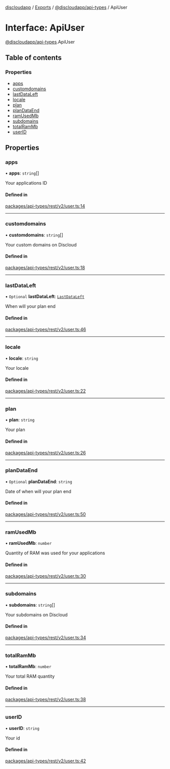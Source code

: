 [discloudapp](../README.md) / [Exports](../modules.md) / [@discloudapp/api-types](../modules/discloudapp_api_types.md) / ApiUser

# Interface: ApiUser

[@discloudapp/api-types](../modules/discloudapp_api_types.md).ApiUser

## Table of contents

### Properties

- [apps](discloudapp_api_types.ApiUser.md#apps)
- [customdomains](discloudapp_api_types.ApiUser.md#customdomains)
- [lastDataLeft](discloudapp_api_types.ApiUser.md#lastdataleft)
- [locale](discloudapp_api_types.ApiUser.md#locale)
- [plan](discloudapp_api_types.ApiUser.md#plan)
- [planDataEnd](discloudapp_api_types.ApiUser.md#plandataend)
- [ramUsedMb](discloudapp_api_types.ApiUser.md#ramusedmb)
- [subdomains](discloudapp_api_types.ApiUser.md#subdomains)
- [totalRamMb](discloudapp_api_types.ApiUser.md#totalrammb)
- [userID](discloudapp_api_types.ApiUser.md#userid)

## Properties

### apps

• **apps**: `string`[]

Your applications ID

#### Defined in

[packages/api-types/rest/v2/user.ts:14](https://github.com/discloud/discloud.app/blob/86003e6/packages/api-types/rest/v2/user.ts#L14)

___

### customdomains

• **customdomains**: `string`[]

Your custom domains on Discloud

#### Defined in

[packages/api-types/rest/v2/user.ts:18](https://github.com/discloud/discloud.app/blob/86003e6/packages/api-types/rest/v2/user.ts#L18)

___

### lastDataLeft

• `Optional` **lastDataLeft**: [`LastDataLeft`](discloudapp_api_types.LastDataLeft.md)

When will your plan end

#### Defined in

[packages/api-types/rest/v2/user.ts:46](https://github.com/discloud/discloud.app/blob/86003e6/packages/api-types/rest/v2/user.ts#L46)

___

### locale

• **locale**: `string`

Your locale

#### Defined in

[packages/api-types/rest/v2/user.ts:22](https://github.com/discloud/discloud.app/blob/86003e6/packages/api-types/rest/v2/user.ts#L22)

___

### plan

• **plan**: `string`

Your plan

#### Defined in

[packages/api-types/rest/v2/user.ts:26](https://github.com/discloud/discloud.app/blob/86003e6/packages/api-types/rest/v2/user.ts#L26)

___

### planDataEnd

• `Optional` **planDataEnd**: `string`

Date of when will your plan end

#### Defined in

[packages/api-types/rest/v2/user.ts:50](https://github.com/discloud/discloud.app/blob/86003e6/packages/api-types/rest/v2/user.ts#L50)

___

### ramUsedMb

• **ramUsedMb**: `number`

Quantity of RAM was used for your applications

#### Defined in

[packages/api-types/rest/v2/user.ts:30](https://github.com/discloud/discloud.app/blob/86003e6/packages/api-types/rest/v2/user.ts#L30)

___

### subdomains

• **subdomains**: `string`[]

Your subdomains on Discloud

#### Defined in

[packages/api-types/rest/v2/user.ts:34](https://github.com/discloud/discloud.app/blob/86003e6/packages/api-types/rest/v2/user.ts#L34)

___

### totalRamMb

• **totalRamMb**: `number`

Your total RAM quantity

#### Defined in

[packages/api-types/rest/v2/user.ts:38](https://github.com/discloud/discloud.app/blob/86003e6/packages/api-types/rest/v2/user.ts#L38)

___

### userID

• **userID**: `string`

Your id

#### Defined in

[packages/api-types/rest/v2/user.ts:42](https://github.com/discloud/discloud.app/blob/86003e6/packages/api-types/rest/v2/user.ts#L42)
